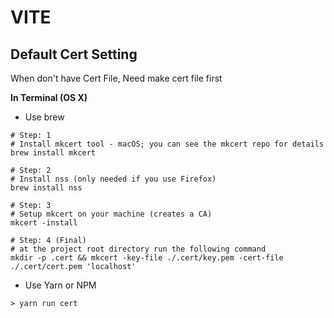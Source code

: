 # VITE

## Default Cert Setting

When don't have Cert File, Need make cert file first

**In Terminal (OS X)**

- Use brew
```
# Step: 1
# Install mkcert tool - macOS; you can see the mkcert repo for details
brew install mkcert

# Step: 2
# Install nss (only needed if you use Firefox)
brew install nss

# Step: 3
# Setup mkcert on your machine (creates a CA)
mkcert -install

# Step: 4 (Final)
# at the project root directory run the following command
mkdir -p .cert && mkcert -key-file ./.cert/key.pem -cert-file ./.cert/cert.pem 'localhost'
```

- Use Yarn or NPM
```
> yarn run cert
```
